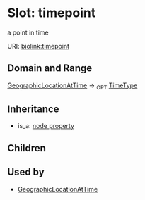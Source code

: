 # Slot: timepoint


a point in time

URI: [biolink:timepoint](https://w3id.org/biolink/vocab/timepoint)
## Domain and Range

[GeographicLocationAtTime](GeographicLocationAtTime.md) ->  <sub>OPT</sub> [TimeType](TimeType.md)
## Inheritance

 *  is_a: [node property](node_property.md)
## Children

## Used by

 * [GeographicLocationAtTime](GeographicLocationAtTime.md)
